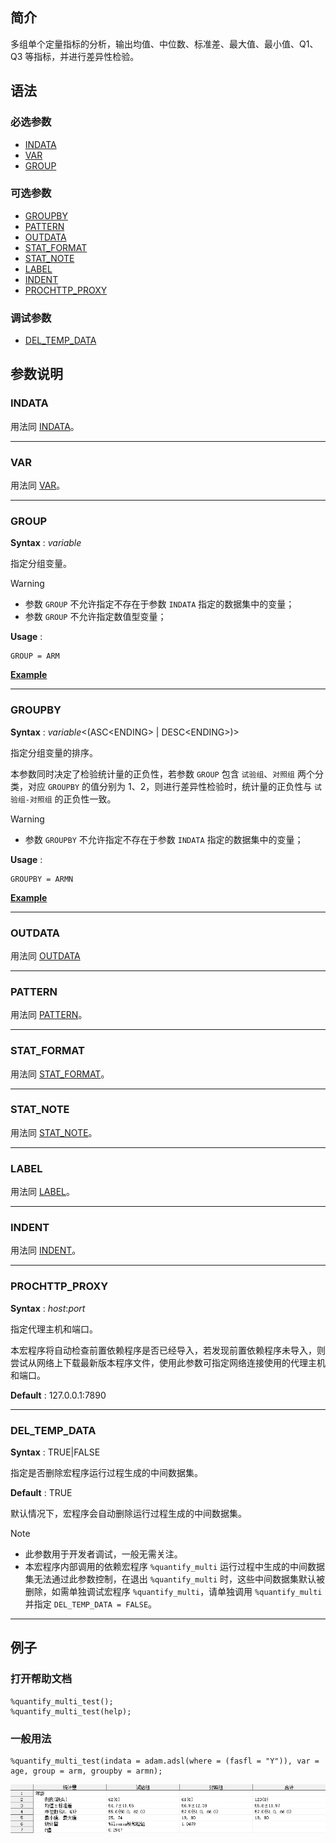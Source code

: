 ## 简介

多组单个定量指标的分析，输出均值、中位数、标准差、最大值、最小值、Q1、Q3 等指标，并进行差异性检验。

## 语法

### 必选参数

- [INDATA](#indata)
- [VAR](#var)
- [GROUP](#group)

### 可选参数

- [GROUPBY](#groupby)
- [PATTERN](#pattern)
- [OUTDATA](#outdata)
- [STAT_FORMAT](#stat_format)
- [STAT_NOTE](#stat_note)
- [LABEL](#label)
- [INDENT](#indent)
- [PROCHTTP_PROXY](#prochttp_proxy)

### 调试参数

- [DEL_TEMP_DATA](#del_temp_data)

## 参数说明

### INDATA

用法同 [INDATA](../quantify/readme.md#indata)。

---

### VAR

用法同 [VAR](../quantify/readme.md#var)。

---

### GROUP

**Syntax** : _variable_

指定分组变量。

> [!WARNING]
>
> - 参数 `GROUP` 不允许指定不存在于参数 `INDATA` 指定的数据集中的变量；
> - 参数 `GROUP` 不允许指定数值型变量；

**Usage** :

```sas
GROUP = ARM
```

[**Example**](#一般用法)

---

### GROUPBY

**Syntax** : _variable_<(ASC\<ENDING\> | DESC\<ENDING\>)>

指定分组变量的排序。

本参数同时决定了检验统计量的正负性，若参数 `GROUP` 包含 `试验组`、`对照组` 两个分类，对应 `GROUPBY` 的值分别为 1、2，则进行差异性检验时，统计量的正负性与 `试验组-对照组` 的正负性一致。

> [!WARNING]
>
> - 参数 `GROUPBY` 不允许指定不存在于参数 `INDATA` 指定的数据集中的变量；

**Usage** :

```sas
GROUPBY = ARMN
```

[**Example**](#一般用法)

---

### OUTDATA

用法同 [OUTDATA](../quantify_multi/readme.md#outdata)

---

### PATTERN

用法同 [PATTERN](../quantify/readme.md#pattern)。

---

### STAT_FORMAT

用法同 [STAT_FORMAT](../quantify/readme.md#stat_format)。

---

### STAT_NOTE

用法同 [STAT_NOTE](../quantify/readme.md#stat_note)。

---

### LABEL

用法同 [LABEL](../quantify/readme.md#label)。

---

### INDENT

用法同 [INDENT](../quantify/readme.md#indent)。

---

### PROCHTTP_PROXY

**Syntax** : _host_:_port_

指定代理主机和端口。

本宏程序将自动检查前置依赖程序是否已经导入，若发现前置依赖程序未导入，则尝试从网络上下载最新版本程序文件，使用此参数可指定网络连接使用的代理主机和端口。

**Default** : 127.0.0.1:7890

---

### DEL_TEMP_DATA

**Syntax** : TRUE|FALSE

指定是否删除宏程序运行过程生成的中间数据集。

**Default** : TRUE

默认情况下，宏程序会自动删除运行过程生成的中间数据集。

> [!NOTE]
>
> - 此参数用于开发者调试，一般无需关注。
> - 本宏程序内部调用的依赖宏程序 `%quantify_multi` 运行过程中生成的中间数据集无法通过此参数控制，在退出 `%quantify_multi` 时，这些中间数据集默认被删除，如需单独调试宏程序 `%quantify_multi`，请单独调用 `%quantify_multi` 并指定 `DEL_TEMP_DATA = FALSE`。

---

## 例子

### 打开帮助文档

```sas
%quantify_multi_test();
%quantify_multi_test(help);
```

### 一般用法

```sas
%quantify_multi_test(indata = adam.adsl(where = (fasfl = "Y")), var = age, group = arm, groupby = armn);
```

![](./assets/example-regular.png)
